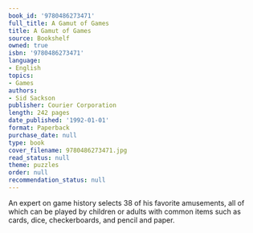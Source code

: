 ```yaml
---
book_id: '9780486273471'
full_title: A Gamut of Games
title: A Gamut of Games
source: Bookshelf
owned: true
isbn: '9780486273471'
language:
- English
topics:
- Games
authors:
- Sid Sackson
publisher: Courier Corporation
length: 242 pages
date_published: '1992-01-01'
format: Paperback
purchase_date: null
type: book
cover_filename: 9780486273471.jpg
read_status: null
theme: puzzles
order: null
recommendation_status: null
---
```

An expert on game history selects 38 of his favorite amusements, all of which can be played by children or adults with common items such as cards, dice, checkerboards, and pencil and paper.

